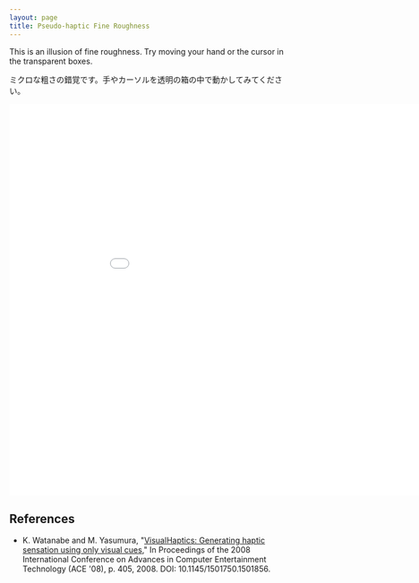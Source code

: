 ```yaml
---
layout: page
title: Pseudo-haptic Fine Roughness
---
```


This is an illusion of fine roughness. Try moving your hand or the cursor in the transparent boxes.

ミクロな粗さの錯覚です。手やカーソルを透明の箱の中で動かしてみてください。

<div id="unity-wrapper">
    <iframe id="unity-iframe" src="../demos/PseudoHapticFineRoughness/index.html" width="960" height="700" scrolling="no" frameborder="0" style="-webkit-transform-origin:0 0;-moz-transform-origin:0 0;-ms-transform-origin:0 0;"></iframe>
</div>

## References
- K. Watanabe and M. Yasumura, "[VisualHaptics: Generating haptic sensation using only visual cues](https://dl.acm.org/doi/10.1145/1501750.1501856)," In Proceedings of the 2008 International Conference on Advances in Computer Entertainment Technology (ACE '08), p. 405, 2008. DOI: 10.1145/1501750.1501856.

